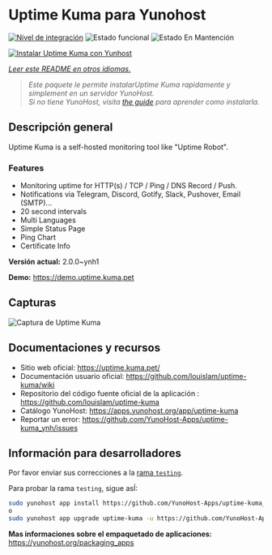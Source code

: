 <!--
Este archivo README esta generado automaticamente<https://github.com/YunoHost/apps/tree/master/tools/readme_generator>
No se debe editar a mano.
-->

# Uptime Kuma para Yunohost

[![Nivel de integración](https://apps.yunohost.org/badge/integration/uptime-kuma)](https://ci-apps.yunohost.org/ci/apps/uptime-kuma/)
![Estado funcional](https://apps.yunohost.org/badge/state/uptime-kuma)
![Estado En Mantención](https://apps.yunohost.org/badge/maintained/uptime-kuma)

[![Instalar Uptime Kuma con Yunhost](https://install-app.yunohost.org/install-with-yunohost.svg)](https://install-app.yunohost.org/?app=uptime-kuma)

*[Leer este README en otros idiomas.](./ALL_README.md)*

> *Este paquete le permite instalarUptime Kuma rapidamente y simplement en un servidor YunoHost.*  
> *Si no tiene YunoHost, visita [the guide](https://yunohost.org/install) para aprender como instalarla.*

## Descripción general

Uptime Kuma is a self-hosted monitoring tool like "Uptime Robot".

### Features

- Monitoring uptime for HTTP(s) / TCP / Ping / DNS Record / Push.
- Notifications via Telegram, Discord, Gotify, Slack, Pushover, Email (SMTP)...
- 20 second intervals
- Multi Languages
- Simple Status Page
- Ping Chart
- Certificate Info


**Versión actual:** 2.0.0~ynh1

**Demo:** <https://demo.uptime.kuma.pet>

## Capturas

![Captura de Uptime Kuma](./doc/screenshots/example.jpg)

## Documentaciones y recursos

- Sitio web oficial: <https://uptime.kuma.pet/>
- Documentación usuario oficial: <https://github.com/louislam/uptime-kuma/wiki>
- Repositorio del código fuente oficial de la aplicación : <https://github.com/louislam/uptime-kuma>
- Catálogo YunoHost: <https://apps.yunohost.org/app/uptime-kuma>
- Reportar un error: <https://github.com/YunoHost-Apps/uptime-kuma_ynh/issues>

## Información para desarrolladores

Por favor enviar sus correcciones a la [rama `testing`](https://github.com/YunoHost-Apps/uptime-kuma_ynh/tree/testing).

Para probar la rama `testing`, sigue asÍ:

```bash
sudo yunohost app install https://github.com/YunoHost-Apps/uptime-kuma_ynh/tree/testing --debug
o
sudo yunohost app upgrade uptime-kuma -u https://github.com/YunoHost-Apps/uptime-kuma_ynh/tree/testing --debug
```

**Mas informaciones sobre el empaquetado de aplicaciones:** <https://yunohost.org/packaging_apps>
